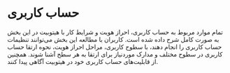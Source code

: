 # حساب کاربری
تمام موارد مربوط به حساب کاربری، احراز هویت و شرایط کار با هیتوبیت در این بخش به صورت کامل شرح داده شده است. کاربران با مطالعه این بخش می‌توانند تنظیمات حساب کاربری را انجام دهند، با سطوح کاربری، مراحل احراز هویت، نحوه ارتقا حساب کاربری در سطوح مختلف و مدارک موردنیاز برای ارتقا به هر سطح آشنا شوند. همچنین از قابلیت‌های حساب کاربری خود در هیتوبیت آگاهی پیدا کنند. 